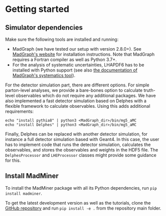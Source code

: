 # Getting started

## Simulator dependencies

Make sure the following tools are installed and running:
- MadGraph (we have tested our setup with version 2.8.0+). See [MadGraph's website][web-madgraph-main-page]
  for installation instructions. Note that MadGraph requires a Fortran compiler as well as Python 3.7+.
- For the analysis of systematic uncertainties, LHAPDF6 has to be installed with Python support
  (see also [the documentation of MadGraph's systematics tool][web-madgraph-systematics]).

For the detector simulation part, there are different options. For simple parton-level analyses, we provide a bare-bones
option to calculate truth-level observables which do not require any additional packages. We have also implemented
a fast detector simulation based on Delphes with a flexible framework to calculate observables.
Using this adds additional requirements:

```shell
echo "install pythia8" | python3 <MadGraph_dir>/bin/mg5_aMC
echo "install Delphes" | python3 <MadGraph_dir>/bin/mg5_aMC
```

Finally, Delphes can be replaced with another detector simulation, for instance a full detector simulation based
with Geant4. In this case, the user has to implement code that runs the detector simulation, calculates the observables,
and stores the observables and weights in the HDF5 file. The `DelphesProcessor` and `LHEProcessor` classes might provide
some guidance for this.


## Install MadMiner

To install the MadMiner package with all its Python dependencies, run `pip install madminer`.

To get the latest development version as well as the tutorials, clone the [GitHub repository][repo-madminer]
and run `pip install -e .` from the repository main folder.


[repo-madminer]: https://github.com/madminer-tool/madminer
[web-madgraph-main-page]: https://launchpad.net/mg5amcnlo
[web-madgraph-systematics]: https://cp3.irmp.ucl.ac.be/projects/madgraph/wiki/Systematics
